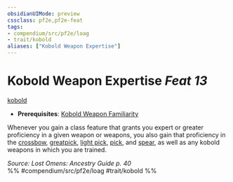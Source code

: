 ```yaml
---
obsidianUIMode: preview
cssclass: pf2e,pf2e-feat
tags:
- compendium/src/pf2e/loag
- trait/kobold
aliases: ["Kobold Weapon Expertise"]
---
```

# Kobold Weapon Expertise  *Feat 13*  
[kobold](kobold-b1.md "Kobold Ancestry & Heritage Trait")  

- **Prerequisites**: [Kobold Weapon Familiarity](kobold-weapon-familiarity-loag.md)

Whenever you gain a class feature that grants you expert or greater proficiency in a given weapon or weapons, you also gain that proficiency in the [crossbow](crossbow.md), [greatpick](greatpick.md), [light pick](light-pick.md), [pick](pick.md), and [spear](spear.md), as well as any kobold weapons in which you are trained.

*Source: Lost Omens: Ancestry Guide p. 40*  
%% #compendium/src/pf2e/loag #trait/kobold %%